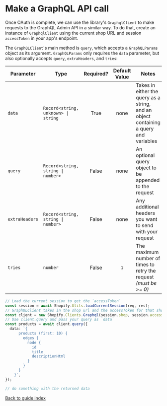 # Make a GraphQL API call

Once OAuth is complete, we can use the library's `GraphqlClient` to make requests to the GraphQL Admin API in a similar way. To do that, create an instance of `GraphqlClient` using the current shop URL and session `accessToken` in your app's endpoint.

The `GraphQLClient`'s main method is `query`, which accepts a `GraphQLParams` object as its argument. `GraphQLParams` only requires the `data` parameter, but also optionally accepts `query`, `extraHeaders`, and `tries`:

| Parameter      | Type                                |Required? | Default Value | Notes                                                                                 |
| -------------- | ----------------------------------- |:-------: | :-----------: | ------------------------------------------------------------------------------------- |
| `data`         | `Record<string, unknown> \| string` |    True  |     none      | Takes in either the query as a string, and an object containing a query and variables |
| `query`        | `Record<string, string \| number>`  |   False  |     none      | An optional query object to be appended to the request                                |
| `extraHeaders` | `Record<string, string \| number>`  |   False  |     none      | Any additional headers you want to send with your request                             |
| `tries`        | `number`                            |   False  |      `1`      | The maximum number of times to retry the request _(must be >= 0)_                     |

```ts
// Load the current session to get the `accessToken`
const session = await Shopify.Utils.loadCurrentSession(req, res);
// GraphQLClient takes in the shop url and the accessToken for that shop.
const client = new Shopify.Clients.Graphql(session.shop, session.accessToken);
// Use client.query and pass your query as `data`
const products = await client.query({
  data: `{
      products (first: 10) {
        edges {
          node {
            id
            title
            descriptionHtml
          }
        }
      }
    }`,
});

// do something with the returned data
```

[Back to guide index](../README.md)
